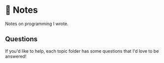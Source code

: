 # :orange_book: Notes

Notes on programming I wrote.

## Questions

If you'd like to help, each topic folder has some questions that I'd love to
be answered!
